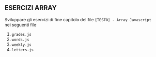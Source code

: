 ## ESERCIZI ARRAY

Sviluppare gli esercizi di fine capitolo del file `[TESTO] - Array Javascript` nei seguenti file

1. `grades.js`
2. `words.js`
3. `weekly.js`
4. `letters.js`
